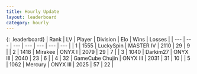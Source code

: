 ```yaml
---
title: Hourly Update
layout: leaderboard
category: hourly
---
```


{: .leaderboard}
| Rank | LV | Player | Division | Elo | Wins | Losses |
| --- | --- | --- | --- | --- | --- | --- |
| <span data-change="0">1</span> | 1555 | <span title="ID: 498412">LuckySpin</span> | MASTER IV | <span data-change="0">2110</span> | <span data-change="0">29</span> | <span data-change="0">9</span> |
| <span data-change="0">2</span> | 1418 | <span title="ID: 416373">Mirakee</span> | ONYX I | <span data-change="10">2079</span> | <span data-change="2">29</span> | <span data-change="1">7</span> |
| <span data-change="0">3</span> | 1040 | <span title="ID: 694036">Darkim27</span> | ONYX III | <span data-change="11">2040</span> | <span data-change="1">23</span> | <span data-change="0">6</span> |
| <span data-change="0">4</span> | 32 | <span title="ID: 754306">GameCube Chujin</span> | ONYX III | <span data-change="3">2031</span> | <span data-change="1">31</span> | <span data-change="1">10</span> |
| <span data-change="0">5</span> | 1062 | <span title="ID: 692745">Mercury</span> | ONYX III | <span data-change="0">2025</span> | <span data-change="0">57</span> | <span data-change="0">22</span> |